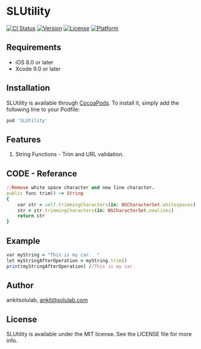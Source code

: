 # SLUtility

[![CI Status](https://img.shields.io/travis/ankitsolulab/SLUtility.svg?style=flat)](https://travis-ci.org/ankitsolulab/SLUtility)
[![Version](https://img.shields.io/cocoapods/v/SLUtility.svg?style=flat)](https://cocoapods.org/pods/SLUtility)
[![License](https://img.shields.io/cocoapods/l/SLUtility.svg?style=flat)](https://cocoapods.org/pods/SLUtility)
[![Platform](https://img.shields.io/cocoapods/p/SLUtility.svg?style=flat)](https://cocoapods.org/pods/SLUtility)


## Requirements

-  iOS 8.0 or later
-  Xcode 9.0 or later

## Installation

SLUtility is available through [CocoaPods](https://cocoapods.org). To install
it, simply add the following line to your Podfile:

```ruby
pod 'SLUtility'
```

## Features

1. String Functions -  Trim and URL validation.

## CODE - Referance

````ruby
//Remove white space character and new line character.
public func trim() -> String
{
    var str = self.trimmingCharacters(in: NSCharacterSet.whitespaces)
    str = str.trimmingCharacters(in: NSCharacterSet.newlines)
    return str
}
````

## Example

```ruby
var myString = "This is my car.  "
let myStringAfterOperation = myString.trim()
print(myStringAfterOperation) //This is my car.

```



## Author

ankitsolulab, ankit@solulab.com

## License

SLUtility is available under the MIT license. See the LICENSE file for more info.
